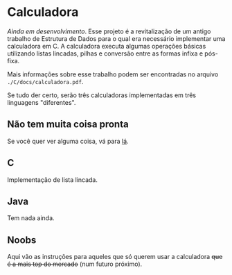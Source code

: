 # Calculadora
_Ainda em desenvolvimento_.
Esse projeto é a revitalização de um antigo trabalho de Estrutura de Dados para o qual era
necessário implementar uma calculadora em C.
A calculadora executa algumas operações básicas utilizando listas lincadas, pilhas e conversão
entre as formas infixa e pós-fixa.

Mais informações sobre esse trabalho podem ser encontradas no arquivo `./C/docs/calculadora.pdf`.

Se tudo der certo, serão três calculadoras implementadas em três linguagens "diferentes".

## Não tem muita coisa pronta
Se você quer ver alguma coisa, vá para [lá](https://github.com/y-azvd/calculator/tree/list/C).

## C
Implementação de lista lincada.

## Java
Tem nada ainda.

## Noobs
Aqui vão as instruções para aqueles que só querem usar a calculadora ~~que é a mais top do mercado~~
(num futuro próximo).
